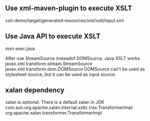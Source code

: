 ## Use xml-maven-plugin to execute XSLT
xslt-demo/target/generated-resources/xml/xslt/input.xml

## Use Java API to execute XSLT
mvn exec:java

After use StreamSource insteadof DOMSource, Java XSLT works
javax.xml.transform.stream.StreamSource
javax.xml.transform.dom.DOMSource
DOMSource can't be used as stylesheet source, but it can be used as input source.

## xalan dependency
xalan is optional. There is a default xalan in JDK
com.sun.org.apache.xalan.internal.xsltc.trax.TransformerImpl
org.apache.xalan.transformer.TransformerImpl
